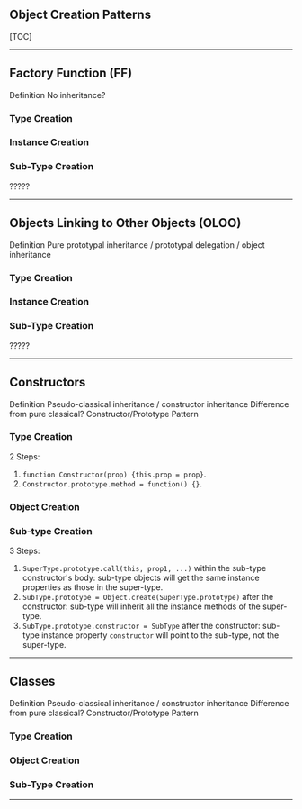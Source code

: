 ## Object Creation Patterns

[TOC]

---

## Factory Function (FF)

Definition
No inheritance?

### Type Creation

### Instance Creation

### Sub-Type Creation

?????

---

## Objects Linking to Other Objects (OLOO)

Definition
Pure prototypal inheritance / prototypal delegation / object inheritance

### Type Creation

### Instance Creation

### Sub-Type Creation

?????

---

## Constructors

Definition
Pseudo-classical inheritance / constructor inheritance
Difference from pure classical?
Constructor/Prototype Pattern

### Type Creation

2 Steps:

1. `function Constructor(prop) {this.prop = prop}`.
2. `Constructor.prototype.method = function() {}`.

### Object Creation

### Sub-type Creation

3 Steps:

1. `SuperType.prototype.call(this, prop1, ...)` within the sub-type constructor's body: sub-type objects will get the same instance properties as those in the super-type.
2. `SubType.prototype = Object.create(SuperType.prototype)` after the constructor: sub-type will inherit all the instance methods of the super-type.
3. `SubType.prototype.constructor = SubType` after the constructor: sub-type instance property `constructor` will point to the sub-type, not the super-type.

---

## Classes

Definition
Pseudo-classical inheritance / constructor inheritance
Difference from pure classical?
Constructor/Prototype Pattern

### Type Creation

### Object Creation

### Sub-Type Creation

---
